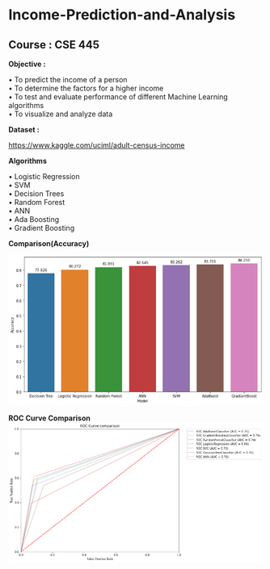 # Income-Prediction-and-Analysis

## Course : CSE 445 

**Objective :**

•	To predict the income of a person\
•	To determine the factors for a higher income\
•	To test and evaluate performance of different Machine Learning algorithms\
•	To visualize and analyze data

**Dataset :**

https://www.kaggle.com/uciml/adult-census-income

**Algorithms**

•	Logistic Regression\
•	SVM\
•	Decision Trees\
•	Random Forest\
•	ANN\
•	Ada Boosting\
•	Gradient Boosting



**Comparison(Accuracy)**

![Accuracy Comparison](2.png)



**ROC Curve Comparison**
![ROC Curve Comparison](1.png)









